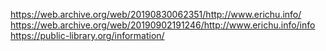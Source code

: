 https://web.archive.org/web/20190830062351/http://www.erichu.info/
https://web.archive.org/web/20190902191246/http://www.erichu.info/info
https://public-library.org/information/
